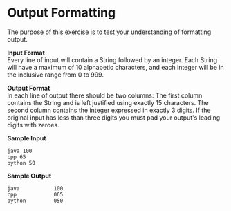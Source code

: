 # Output Formatting
The purpose of this exercise is to test your understanding of formatting output.

**Input Format**<br>
Every line of input will contain a String followed by an integer.
Each String will have a maximum of 10 alphabetic characters, and each integer will be in the inclusive range from 0 to 999.

**Output Format**<br>
In each line of output there should be two columns:
The first column contains the String and is left justified using exactly 15 characters.
The second column contains the integer expressed in exactly 3 digits. If the original input has less than three digits you must pad your output's leading digits with zeroes.

**Sample Input**<br>
```
java 100
cpp 65
python 50
```

**Sample Output**<br>
```
java           100 
cpp            065 
python         050 
```